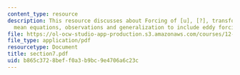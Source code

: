 ```yaml
---
content_type: resource
description: This resource discusses about Forcing of [u], [?], transformed eulerian
  mean equations, observations and generalization to include eddy forcing of condensation.
file: https://ol-ocw-studio-app-production.s3.amazonaws.com/courses/12-812-general-circulation-of-the-earths-atmosphere-fall-2005/b865c3728beff0a3b9bc9e4706a6c23c_section7.pdf
file_type: application/pdf
resourcetype: Document
title: section7.pdf
uid: b865c372-8bef-f0a3-b9bc-9e4706a6c23c
---
```

